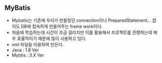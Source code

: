 ## MyBatis
* Mybatis는 기존에 우리가 만들었던 connection이나 PreparedStatement... 없이도 DB에 접속하게 만들어주는 frame work이다.
* 처음에 학습하는데 시간이 조금 걸리지만 이를 활용해서 프로젝트를 진행하는데 매우 효율적이기 때문에 많이 사용하고 있다.
* xml 파일을 이용하여 만든다.
* Java : 1.8 Ver
* Mybtis : 3.X Ver
